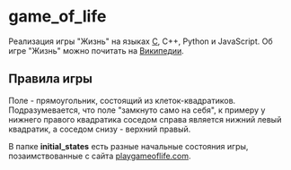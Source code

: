 # game_of_life
Реализация игры "Жизнь" на языках [C](C/README.md), C++, Python и JavaScript. Об игре "Жизнь" можно почитать на [Википедии](https://ru.wikipedia.org/wiki/%D0%98%D0%B3%D1%80%D0%B0_%C2%AB%D0%96%D0%B8%D0%B7%D0%BD%D1%8C%C2%BB).

## Правила игры

Поле - прямоугольник, состоящий из клеток-квадратиков. Подразумевается, что поле "замкнуто само на себя", к примеру у нижнего правого квадратика соседом справа является нижний левый квадратик, а соседом снизу - верхний правый.

В папке **initial_states** есть разные начальные состояния игры, позаимствованные с сайта [playgameoflife.com](https://playgameoflife.com/).

